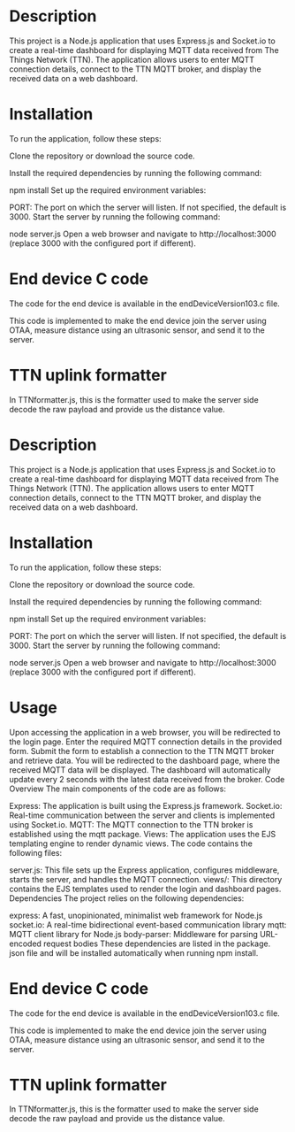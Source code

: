 
# Description
This project is a Node.js application that uses Express.js and Socket.io to create a real-time dashboard for displaying MQTT data received from The Things Network (TTN). The application allows users to enter MQTT connection details, connect to the TTN MQTT broker, and display the received data on a web dashboard.

# Installation
To run the application, follow these steps:

Clone the repository or download the source code.

Install the required dependencies by running the following command:

npm install
Set up the required environment variables:

PORT: The port on which the server will listen. If not specified, the default is 3000.
Start the server by running the following command:

node server.js
Open a web browser and navigate to http://localhost:3000 (replace 3000 with the configured port if different).

# End device C code

The code for the end device is available in the endDeviceVersion103.c file.

This code is implemented to make the end device join the server using OTAA, measure distance using an ultrasonic sensor, and send it to the server.

# TTN uplink formatter

In TTNformatter.js, this is the formatter used to make the server side decode the raw payload and provide us the distance value.

# Description
This project is a Node.js application that uses Express.js and Socket.io to create a real-time dashboard for displaying MQTT data received from The Things Network (TTN). The application allows users to enter MQTT connection details, connect to the TTN MQTT broker, and display the received data on a web dashboard.

# Installation
To run the application, follow these steps:

Clone the repository or download the source code.

Install the required dependencies by running the following command:

npm install
Set up the required environment variables:

PORT: The port on which the server will listen. If not specified, the default is 3000.
Start the server by running the following command:

node server.js
Open a web browser and navigate to http://localhost:3000 (replace 3000 with the configured port if different).

# Usage
Upon accessing the application in a web browser, you will be redirected to the login page.
Enter the required MQTT connection details in the provided form.
Submit the form to establish a connection to the TTN MQTT broker and retrieve data.
You will be redirected to the dashboard page, where the received MQTT data will be displayed.
The dashboard will automatically update every 2 seconds with the latest data received from the broker.
Code Overview
The main components of the code are as follows:

Express: The application is built using the Express.js framework.
Socket.io: Real-time communication between the server and clients is implemented using Socket.io.
MQTT: The MQTT connection to the TTN broker is established using the mqtt package.
Views: The application uses the EJS templating engine to render dynamic views.
The code contains the following files:

server.js: This file sets up the Express application, configures middleware, starts the server, and handles the MQTT connection.
views/: This directory contains the EJS templates used to render the login and dashboard pages.
Dependencies
The project relies on the following dependencies:

express: A fast, unopinionated, minimalist web framework for Node.js
socket.io: A real-time bidirectional event-based communication library
mqtt: MQTT client library for Node.js
body-parser: Middleware for parsing URL-encoded request bodies
These dependencies are listed in the package. json file and will be installed automatically when running npm install.

# End device C code

The code for the end device is available in the endDeviceVersion103.c file.

This code is implemented to make the end device join the server using OTAA, measure distance using an ultrasonic sensor, and send it to the server.

# TTN uplink formatter

In TTNformatter.js, this is the formatter used to make the server side decode the raw payload and provide us the distance value.


